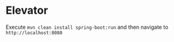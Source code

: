 Elevator
========

Execute `mvn clean install spring-boot:run` and then navigate to `http://localhost:8080`